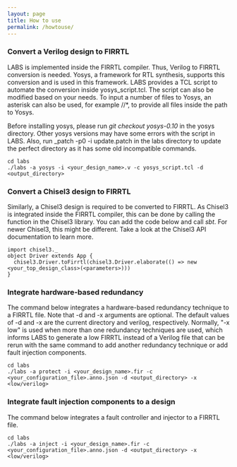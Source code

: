 ```yaml
---
layout: page
title: How to use
permalink: /howtouse/
---
```

### Convert a Verilog design to FIRRTL
LABS is implemented inside the FIRRTL compiler. Thus, Verilog to FIRRTL conversion is needed. Yosys, a framework for RTL synthesis, supports this conversion and is used in this framework. LABS provides a TCL script to automate the conversion inside yosys\_script.tcl. The script can also be modified based on your needs. To input a number of files to Yosys, an asterisk can also be used, for example /<path>/\*, to provide all files inside the path to Yosys.

Before installing yosys, please run _git checkout yosys-0.10_ in the yosys directory. Other yosys versions may have some errors with the script in LABS. Also, run _patch -p0 -i update.patch in the labs directory to update the perfect directory as it has some old incompatible commands.

```code3
cd labs
./labs -a yosys -i <your_design_name>.v -c yosys_script.tcl -d <output_directory>
```

### Convert a Chisel3 design to FIRRTL
Similarly, a Chisel3 design is required to be converted to FIRRTL. As Chisel3 is integrated inside the FIRRTL compiler, this can be done by calling the function in the Chisel3 library. You can add the code below and call _sbt_. For newer Chisel3, this might be different. Take a look at the Chisel3 API documentation to learn more.

```code4
import chisel3._
object Driver extends App {
  chisel3.Driver.toFirrtl(chisel3.Driver.elaborate(() => new <your_top_design_class>(<parameters>)))
}
```

### Integrate hardware-based redundancy
The command below integrates a hardware-based redundancy technique to a FIRRTL file. Note that -d and -x arguments are optional. The default values of -d and -x are the current directory and verilog, respectively. Normally, "-x low" is used when more than one redundancy techniques are used, which informs LABS to generate a low FIRRTL instead of a Verilog file that can be rerun with the same command to add another redundancy technique or add fault injection components.

```code
cd labs
./labs -a protect -i <your_design_name>.fir -c <your_configuration_file>.anno.json -d <output_directory> -x <low/verilog>
```

### Integrate fault injection components to a design

The command below integrates a fault controller and injector to a FIRRTL file.

```code2
cd labs
./labs -a inject -i <your_design_name>.fir -c <your_configuration_file>.anno.json -d <output_directory> -x <low/verilog>
```

<link href="https://maxcdn.bootstrapcdn.com/bootstrap/3.3.7/css/bootstrap.min.css" rel="stylesheet">
<script src="https://ajax.googleapis.com/ajax/libs/jquery/3.1.1/jquery.min.js"></script>
<script src="https://maxcdn.bootstrapcdn.com/bootstrap/3.3.7/js/bootstrap.min.js"></script>
